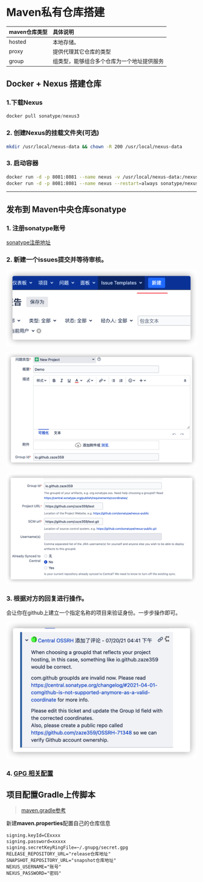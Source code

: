 # Maven私有仓库搭建

| maven仓库类型 | 具体说明                                   |
| :------------ | :----------------------------------------- |
| hosted        | 本地存储。                                 |
| proxy         | 提供代理其它仓库的类型                     |
| group         | 组类型，能够组合多个仓库为一个地址提供服务 |

## Docker + Nexus  搭建仓库

### 1.下载Nexus

```javascript
docker pull sonatype/nexus3
```

### 2. 创建Nexus的挂载文件夹(可选)

```bash
mkdir /usr/local/nexus-data && chown -R 200 /usr/local/nexus-data
```

### 3. 启动容器

```bash
docker run -d -p 8081:8081 --name nexus -v /usr/local/nexus-data:/nexus-data --restart=always sonatype/nexus3
docker run -d -p 8081:8081 --name nexus --restart=always sonatype/nexus3
```



---

## 发布到 Maven中央仓库sonatype

### 1. 注册sonatype账号

[sonatype注册地址]([https://issues.sonatype.org/secure/Dashboard.jspa)

### 2. 新建一个issues提交并等待审核。

![image-20210908010451062](Maven%E7%A7%81%E6%9C%89%E4%BB%93%E5%BA%93%E6%90%AD%E5%BB%BA.assets/image-20210908010451062.png)



![image-20210908010309978](Maven%E7%A7%81%E6%9C%89%E4%BB%93%E5%BA%93%E6%90%AD%E5%BB%BA.assets/image-20210908010309978.png)

![image-20210908010332122](Maven%E7%A7%81%E6%9C%89%E4%BB%93%E5%BA%93%E6%90%AD%E5%BB%BA.assets/image-20210908010332122.png)

### 3. 根据对方的回复进行操作。

会让你在github上建立一个指定名称的项目来验证身份。一步步操作即可。

![image-20210908010842300](Maven%E7%A7%81%E6%9C%89%E4%BB%93%E5%BA%93%E6%90%AD%E5%BB%BA.assets/image-20210908010842300.png)

### 4. [GPG 相关配置](docs/SecretKey/GPG.md)



## 项目配置Gradle上传脚本

>  [maven.gradle参考](https://github.com/zaze359/test/blob/master/maven.gradle)

新建**maven.properties**配置自己的仓库信息

```properties
signing.keyId=CExxxx
signing.password=xxxxx
signing.secretKeyRingFile=~/.gnupg/secret.gpg
RELEASE_REPOSITORY_URL="release仓库地址"
SNAPSHOT_REPOSITORY_URL="snapshot仓库地址"
NEXUS_USERNAME="账号"
NEXUS_PASSWORD="密码"
```
